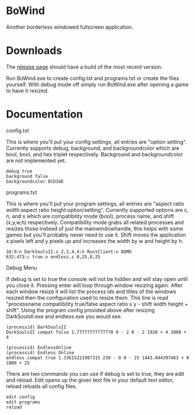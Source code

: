 BoWind
=========
Another borderless windowed fullscreen application.

Downloads
=========
The [release page](https://github.com/Wsheerio/BoWind/releases) should have a build of the most recent version.

Run BoWind.exe to create config.txt and programs.txt or create the files yourself. With debug mode off simply run BoWind.exe after opening a game to have it resized.

Documentation
=========
config.txt

This is where you'll put your config settings, all entries are "option setting". Currently supports debug, background, and backgroundcolor which are bool, bool, and hex triplet respectively. Background and backgroundcolor are not implemented yet.

    debug true
    background false
    backgroundcolor 0CD34E

programs.txt

This is where you'll put your program settings, all entries are "aspect ratio width:aspect ratio height:option/setting". Currently supported options are c, n, and s which are compatibility mode (bool), process name, and shift (x,y,w,h) respectively. Compatibility mode grabs all related processes and resizes those instead of just the mainwindowhandle, this helps with some games but you'll probably never need to use it. Shift moves the application x pixels left and y pixels up and increases the width by w and height by h.

    16:9:n DarkSoulsII.s 2,2,4,4:n RustClient:n DOMO
    632:473:c true.n endless.s 0,25,0,25
    
Debug Menu

If debug is set to true the console will not be hidden and will stay open until you close it. Pressing enter will loop through window resizing again. After each window resize it will list the process ids and titles of the windows resized then the configuration used to resize them. This line is read "processname compatibility true/false aspect ratio x y - shift width height + shift". Using the program config provided above after resizing DarkSoulsII.exe and endless.exe you would see.

    (processid) DarkSoulsII
    DarkSoulsII compat false 1.77777777777778 0 - 2 0 - 2 1920 + 4 1080 + 4
    
    (processid) EndlessOnline
    (processid) Endless Online
    endless compat true 1.33615221987315 238 - 0 0 - 25 1443.044397463 + 0 1080 + 25
    
There are two commands you can use if debug is set to true, they are edit and reload. Edit opens up the given text file in your default text editor, reload reloads all config files.

    edit config
    edit programs
    reload
